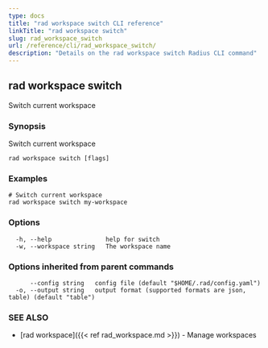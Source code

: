 ```yaml
---
type: docs
title: "rad workspace switch CLI reference"
linkTitle: "rad workspace switch"
slug: rad_workspace_switch
url: /reference/cli/rad_workspace_switch/
description: "Details on the rad workspace switch Radius CLI command"
---
```

## rad workspace switch

Switch current workspace

### Synopsis

Switch current workspace

```
rad workspace switch [flags]
```

### Examples

```
# Switch current workspace
rad workspace switch my-workspace
```

### Options

```
  -h, --help               help for switch
  -w, --workspace string   The workspace name
```

### Options inherited from parent commands

```
      --config string   config file (default "$HOME/.rad/config.yaml")
  -o, --output string   output format (supported formats are json, table) (default "table")
```

### SEE ALSO

* [rad workspace]({{< ref rad_workspace.md >}})	 - Manage workspaces

